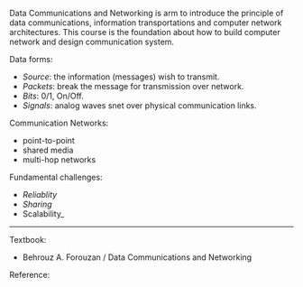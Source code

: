 Data Communications and Networking is arm to introduce the principle of data communications, information transportations and computer network architectures. This course is the foundation about how to build computer network and design communication system.

Data forms:
- _Source_: the information (messages) wish to transmit.
- _Packets_: break the message for transmission over network.
- _Bits_: 0/1, On/Off.
- _Signals_: analog waves snet over physical communication links.

Communication Networks:
- point-to-point
- shared media
- multi-hop networks

Fundamental challenges:
- _Reliablity_
- _Sharing_
- Scalability_

----

Textbook:
- Behrouz A. Forouzan / Data Communications and Networking

Reference:
